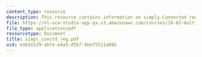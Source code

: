 ```yaml
---
content_type: resource
description: This resource contains information on simply-Connected regions.
file: https://ol-ocw-studio-app-qa.s3.amazonaws.com/courses/18-02-multivariable-calculus-spring-2006/eab1e529ab7ea4a5d5b7bbe75511a08b_simpl_conctd_reg.pdf
file_type: application/pdf
resourcetype: Document
title: simpl_conctd_reg.pdf
uid: eab1e529-ab7e-a4a5-d5b7-bbe75511a08b
---
```

